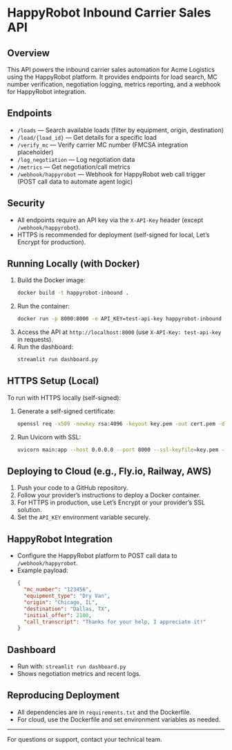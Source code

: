 # HappyRobot Inbound Carrier Sales API

## Overview
This API powers the inbound carrier sales automation for Acme Logistics using the HappyRobot platform. It provides endpoints for load search, MC number verification, negotiation logging, metrics reporting, and a webhook for HappyRobot integration.

## Endpoints
- `/loads` — Search available loads (filter by equipment, origin, destination)
- `/load/{load_id}` — Get details for a specific load
- `/verify_mc` — Verify carrier MC number (FMCSA integration placeholder)
- `/log_negotiation` — Log negotiation data
- `/metrics` — Get negotiation/call metrics
- `/webhook/happyrobot` — Webhook for HappyRobot web call trigger (POST call data to automate agent logic)

## Security
- All endpoints require an API key via the `X-API-Key` header (except `/webhook/happyrobot`).
- HTTPS is recommended for deployment (self-signed for local, Let’s Encrypt for production).

## Running Locally (with Docker)
1. Build the Docker image:
   ```sh
   docker build -t happyrobot-inbound .
   ```
2. Run the container:
   ```sh
   docker run -p 8000:8000 -e API_KEY=test-api-key happyrobot-inbound
   ```
3. Access the API at `http://localhost:8000` (use `X-API-Key: test-api-key` in requests).
4. Run the dashboard:
   ```sh
   streamlit run dashboard.py
   ```

## HTTPS Setup (Local)
To run with HTTPS locally (self-signed):
1. Generate a self-signed certificate:
   ```sh
   openssl req -x509 -newkey rsa:4096 -keyout key.pem -out cert.pem -days 365 -nodes -subj "/CN=localhost"
   ```
2. Run Uvicorn with SSL:
   ```sh
   uvicorn main:app --host 0.0.0.0 --port 8000 --ssl-keyfile=key.pem --ssl-certfile=cert.pem
   ```

## Deploying to Cloud (e.g., Fly.io, Railway, AWS)
1. Push your code to a GitHub repository.
2. Follow your provider’s instructions to deploy a Docker container.
3. For HTTPS in production, use Let’s Encrypt or your provider’s SSL solution.
4. Set the `API_KEY` environment variable securely.

## HappyRobot Integration
- Configure the HappyRobot platform to POST call data to `/webhook/happyrobot`.
- Example payload:
  ```json
  {
    "mc_number": "123456",
    "equipment_type": "Dry Van",
    "origin": "Chicago, IL",
    "destination": "Dallas, TX",
    "initial_offer": 2100,
    "call_transcript": "Thanks for your help, I appreciate it!"
  }
  ```

## Dashboard
- Run with: `streamlit run dashboard.py`
- Shows negotiation metrics and recent logs.

## Reproducing Deployment
- All dependencies are in `requirements.txt` and the Dockerfile.
- For cloud, use the Dockerfile and set environment variables as needed.

---
For questions or support, contact your technical team.
